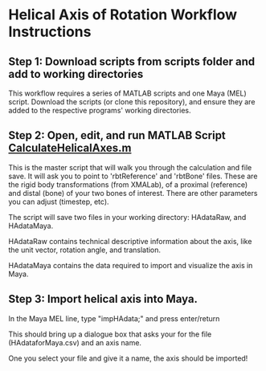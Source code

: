 # Helical Axis of Rotation Workflow Instructions

## Step 1: Download scripts from scripts folder and add to working directories

This workflow requires a series of MATLAB scripts and one Maya (MEL) script. Download the scripts (or clone this repository), and ensure they are added to the respective programs' working directories.


## Step 2: Open, edit, and run MATLAB Script [CalculateHelicalAxes.m](/scripts/CalculateHelicalAxes.m)

This is the master script that will walk you through the calculation and file save.
It will ask you to point to 'rbtReference' and 'rbtBone' files. These are the rigid body transformations (from XMALab), of a proximal (reference) and distal (bone) of your two bones of interest. There are other parameters you can adjust (timestep, etc).

The script will save two files in your working directory: HAdataRaw, and HAdataMaya.

HAdataRaw contains technical descriptive information about the axis, like the unit vector, rotation angle, and translation.

HAdataMaya contains the data required to import and visualize the axis in Maya.


## Step 3: Import helical axis into Maya.

In the Maya MEL line, type "impHAdata;" and press enter/return

This should bring up a dialogue box that asks your for the file (HAdataforMaya.csv) and an axis name.

One you select your file and give it a name, the axis should be imported!
